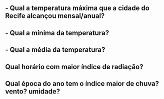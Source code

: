 ## - Qual a temperatura máxima que a cidade do Recife alcançou mensal/anual?
## - Qual a mínima da temperatura?
## - Qual a média da temperatura? 
## Qual horário com maior índice de radiação?
## Qual época do ano tem o índice maior de chuva? vento? umidade? 
